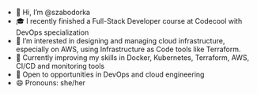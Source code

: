 - 👋 Hi, I’m @szabodorka
- 🎓 I recently finished a Full-Stack Developer course at Codecool with DevOps specialization
- 🚀 I’m interested in designing and managing cloud infrastructure, especially on AWS, using Infrastructure as Code tools like Terraform.
- 🌱 Currently improving my skills in Docker, Kubernetes, Terraform, AWS, CI/CD and monitoring tools
- 💼 Open to opportunities in DevOps and cloud engineering
- 😄 Pronouns: she/her
